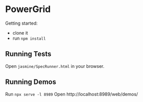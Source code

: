 PowerGrid
=========

Getting started:
- clone it
- run `npm install`

Running Tests
-------------
Open `jasmine/SpecRunner.html` in your browser.

Running Demos
-------------
Run `npx serve -l 8989`
Open http://localhost:8989/web/demos/
